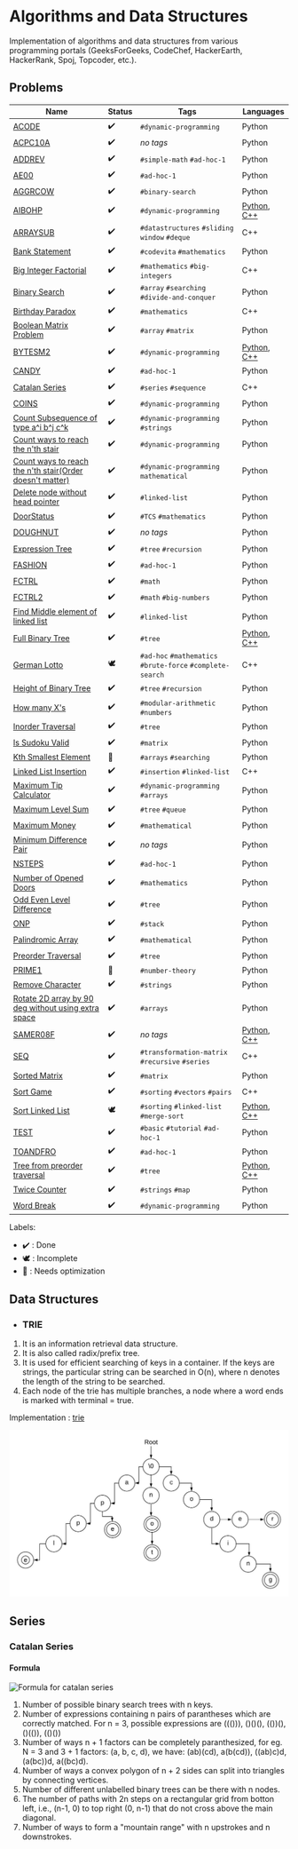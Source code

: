 # Algorithms and Data Structures

Implementation of algorithms and data structures from various programming portals (GeeksForGeeks, CodeChef, HackerEarth, HackerRank, Spoj, Topcoder, etc.).

## Problems

Name | Status | Tags | Languages
------------ | ------------- | ------------- | -------------
[ACODE](ACODE.py) | :heavy_check_mark: | `#dynamic-programming` | Python
[ACPC10A](ACPC10A.py) | :heavy_check_mark: | *no tags* | Python
[ADDREV](ADDREV.py) | :heavy_check_mark: | `#simple-math` `#ad-hoc-1` | Python
[AE00](AE00.py) | :heavy_check_mark: | `#ad-hoc-1` | Python
[AGGRCOW](AGGRCOW.py) | :heavy_check_mark: | `#binary-search` | Python
[AIBOHP](AIBOHP.cpp) | :heavy_check_mark: | `#dynamic-programming` | [Python](AIBOHP.py), [C++](AIBOHP.cpp)
[ARRAYSUB](ARRAYSUB.cpp) | :heavy_check_mark: | `#datastructures` `#sliding window` `#deque` | C++
[Bank Statement](BankStatement.cpp) | :heavy_check_mark: | `#codevita` `#mathematics` | Python
[Big Integer Factorial](BigIntFactorial.cpp) | :heavy_check_mark: | `#mathematics` `#big-integers` | C++
[Binary Search](BinarySearch.cpp) | :heavy_check_mark: | `#array` `#searching` `#divide-and-conquer` | Python
[Birthday Paradox](BirthdayParadox.cpp) | :heavy_check_mark: | `#mathematics` | C++
[Boolean Matrix Problem](BooleanMatrixProblem.cpp) | :heavy_check_mark: | `#array` `#matrix` | Python
[BYTESM2](BYTESM2.cpp) | :heavy_check_mark: | `#dynamic-programming` | [Python](BYTESM2.py), [C++](BYTESM2.cpp)
[CANDY](CANDY.py) | :heavy_check_mark: | `#ad-hoc-1` | Python
[Catalan Series](catalan.py) | :heavy_check_mark: | `#series` `#sequence` | C++
[COINS](COINS.py) | :heavy_check_mark: | `#dynamic-programming` | Python
[Count Subsequence of type a^i b^j c^k](CountSubSeq.py) | :heavy_check_mark: | `#dynamic-programming` `#strings` | Python
[Count ways to reach the n'th stair](CountWaysToNthStair.py) | :heavy_check_mark: | `#dynamic-programming` | Python
[Count ways to reach the n'th stair(Order doesn't matter)](CountWaysToNthStairNoOrder.py) | :heavy_check_mark: | `#dynamic-programming` `mathematical` | Python
[Delete node without head pointer](DeleteWithoutHead.py) | :heavy_check_mark: | `#linked-list` | Python
[DoorStatus](DoorStatus.py) | :heavy_check_mark: | `#TCS` `#mathematics` | Python
[DOUGHNUT](DOUGHNUT.py) | :heavy_check_mark: | *no tags* | Python
[Expression Tree](ExpressionTree.py) | :heavy_check_mark: | `#tree` `#recursion` | Python
[FASHION](FASHION.py) | :heavy_check_mark: | `#ad-hoc-1` | Python
[FCTRL](FCTRL.py) | :heavy_check_mark: | `#math` | Python
[FCTRL2](FCTRL2.py) | :heavy_check_mark: | `#math` `#big-numbers` | Python
[Find Middle element of linked list](FindMidLinkList.py) | :heavy_check_mark: | `#linked-list` | Python
[Full Binary Tree](FullBinaryTree.cpp) | :heavy_check_mark: | `#tree` | [Python](FullBinaryTree.py), [C++](FullBinaryTree.cpp)
[German Lotto](GermanLotto.cpp) | :dove: | `#ad-hoc` `#mathematics` `#brute-force` `#complete-search` | C++
[Height of Binary Tree](HeightOfBinaryTree.py) | :heavy_check_mark: | `#tree` `#recursion` | Python
[How many X's](HowManyXs.py) | :heavy_check_mark: | `#modular-arithmetic` `#numbers` | Python
[Inorder Traversal](InorderTraversal.py) | :heavy_check_mark: | `#tree` | Python
[Is Sudoku Valid](IsSudokuValid.py) | :heavy_check_mark: | `#matrix` | Python
[Kth Smallest Element](KSmallestEle.py) | :rocket: | `#arrays` `#searching` | Python
[Linked List Insertion](LinkedListInsertion.py) | :heavy_check_mark: | `#insertion` `#linked-list` | C++
[Maximum Tip Calculator](MaximumTipCalculator.py) | :heavy_check_mark: | `#dynamic-programming` `#arrays` | Python
[Maximum Level Sum](MaxLevelSum.py) | :heavy_check_mark: | `#tree` `#queue` | Python
[Maximum Money](MaxMoney.py) | :heavy_check_mark: | `#mathematical` | Python
[Minimum Difference Pair](MinDiffPair.py) | :heavy_check_mark: | *no tags* | Python
[NSTEPS](NSTEPS.py) | :heavy_check_mark: | `#ad-hoc-1` | Python
[Number of Opened Doors](NumberOfOpenedDoors.py) | :heavy_check_mark: | `#mathematics` | Python
[Odd Even Level Difference](OddEvenLevDiff.py) | :heavy_check_mark: | `#tree` | Python
[ONP](ONP.py) | :heavy_check_mark: | `#stack` | Python
[Palindromic Array](PalindromicArray.py) | :heavy_check_mark: | `#mathematical` | Python
[Preorder Traversal](PreorderTraversal.py) | :heavy_check_mark: | `#tree` | Python
[PRIME1](PRIME1.py) | :rocket: | `#number-theory` | Python
[Remove Character](RemoveChar.py) | :heavy_check_mark: | `#strings` | Python
[Rotate 2D array by 90 deg without using extra space](Rotate2D90.py) | :heavy_check_mark: | `#arrays` | Python
[SAMER08F](SAMER08F.cpp) | :heavy_check_mark: | *no tags* | [Python](SAMER08F.py), [C++](SAMER08F.cpp)
[SEQ](SEQ.cpp) | :heavy_check_mark: | `#transformation-matrix` `#recursive` `#series` | C++
[Sorted Matrix](SortedMatrix.cpp) | :heavy_check_mark: | `#matrix` | Python
[Sort Game](SortGame.cpp) | :heavy_check_mark: | `#sorting` `#vectors` `#pairs` | C++
[Sort Linked List](SortLinkList.cpp) | :dove: | `#sorting` `#linked-list` `#merge-sort` | [Python](SortLinkList.py), [C++](SortLinkList.cpp)
[TEST](TEST.py) | :heavy_check_mark: | `#basic` `#tutorial` `#ad-hoc-1` | Python
[TOANDFRO](TOANDFRO.py) | :heavy_check_mark: | `#ad-hoc-1` | Python
[Tree from preorder traversal](TreeFromPreorder.cpp) | :heavy_check_mark: | `#tree` | [Python](TreeFromPreorder.py), [C++](TreeFromPreorder.cpp)
[Twice Counter](TwiceCounter.py) | :heavy_check_mark: | `#strings` `#map` | Python
[Word Break](WordBreak.py) | :heavy_check_mark: | `#dynamic-programming` | Python

Labels:

* :heavy_check_mark: : Done
* :dove: : Incomplete
* :rocket: : Needs optimization

## Data Structures

* ### TRIE

1. It is an information retrieval data structure.
2. It is also called radix/prefix tree.
3. It is used for efficient searching of keys in a container. If the keys are strings, the particular string can be searched in O(n), where n denotes the length of the string to be searched.
4. Each node of the trie has multiple branches, a node where a word ends is marked with terminal = true.

Implementation : [trie](DataStructures/trie.cpp)

![Trie example](Images/trie.jpeg)

## Series

### Catalan Series

#### Formula

![Formula for catalan series](https://latex.codecogs.com/gif.latex?C_{0}%20=%201%20\%20and%20\%20C_{n+1}%20=%20\sum_{i=0}^{n}C_{i}C_{n-i}%20\%20for%20\%20n\geq%200)

1. Number of possible binary search trees with n keys.
2. Number of expressions containing n pairs of parantheses which are correctly matched. For n = 3, possible expressions are ((())), ()()(), (())(), ()(()), (()())
3. Number of ways n + 1 factors can be completely paranthesized, for eg. N = 3 and 3 + 1 factors: (a, b, c, d), we have: (ab)(cd), a(b(cd)), ((ab)c)d, (a(bc))d, a((bc)d).
4. Number of ways a convex polygon of n + 2 sides can split into triangles by connecting vertices.
5. Number of different unlabelled binary trees can be there with n nodes.
6. The number of paths with 2n steps on a rectangular grid from botton left, i.e., (n-1, 0) to top right (0, n-1) that do not cross above the main diagonal.
7. Number of ways to form a "mountain range"  with n upstrokes and n downstrokes.
